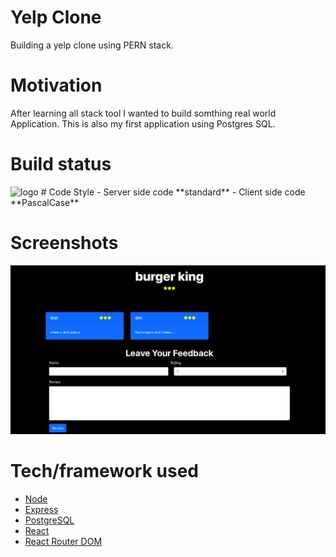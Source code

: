# Yelp Clone 
Building a yelp clone using PERN stack.

# Motivation 
After learning all stack tool I wanted to build somthing real world Application. This is also my first application using Postgres SQL.

# Build status
<img alt="logo" src="https://img.shields.io/static/v1?label=build&message=passing&color=#386641?style=plastic&logo=appveyor">
# Code Style
- Server side code **standard**
- Client side code **PascalCase** 

# Screenshots
![yelp](./yelp.png)


# Tech/framework used

- [Node](https://nodejs.org/en/)
- [Express](https://expressjs.com/)
- [PostgreSQL](https://www.postgresql.org/)
- [React](https://reactjs.org/)
- [React Router DOM](https://reactrouter.com/web/guides/quick-start)


